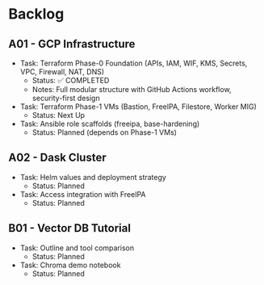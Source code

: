 # Backlog

## A01 - GCP Infrastructure
- Task: Terraform Phase-0 Foundation (APIs, IAM, WIF, KMS, Secrets, VPC, Firewall, NAT, DNS)
  - Status: ✅ COMPLETED
  - Notes: Full modular structure with GitHub Actions workflow, security-first design
- Task: Terraform Phase-1 VMs (Bastion, FreeIPA, Filestore, Worker MIG)
  - Status: Next Up
- Task: Ansible role scaffolds (freeipa, base-hardening)
  - Status: Planned (depends on Phase-1 VMs)

## A02 - Dask Cluster
- Task: Helm values and deployment strategy
  - Status: Planned
- Task: Access integration with FreeIPA
  - Status: Planned

## B01 - Vector DB Tutorial
- Task: Outline and tool comparison
  - Status: Planned
- Task: Chroma demo notebook
  - Status: Planned
